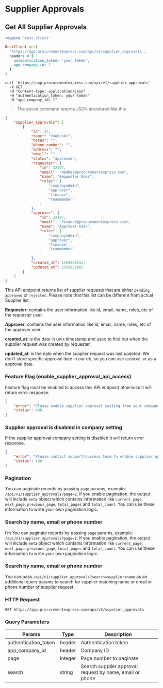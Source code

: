 # Supplier Approvals

## Get All Supplier Approvals

```ruby
require 'rest-client'

RestClient.get(
  'https://app.procurementexpress.com/api/v1/supplier_approvals',
  headers = {
    authentication_token: 'your token',
    app_company_id: 1
  }
)
```

```shell
curl 'https://app.procurementexpress.com/api/v1/supplier_approvals'
  -X GET
  -H "Content-Type: application/json"
  -H "authentication_token: your token"
  -H "app_company_id: 1"
```

> The above command returns JSON structured like this

```json
{
    "supplier_approvals": [
        {
            "id": 37,
            "name": "YouDesks",
            "notes": "",
            "phone_number": "",
            "address": "",
            "email": "",
            "status": "approved",
            "requester": {
                "id": 32197,
                "email": "member@procurementexpress.com",
                "name": "Requester User",
                "roles": [
                    "companyadmin",
                    "approver",
                    "finance",
                    "teammember"
                ]
            },
            "approver": {
                "id": 32197,
                "email": "finance@procurementexpress.com",
                "name": "Approver User",
                "roles": [
                    "companyadmin",
                    "approver",
                    "finance",
                    "teammember"
                ]
            },
            "created_at": 1559220513,
            "updated_at": 1592925602
        }
    ]
}
```

This API endpoint returns list of supplier requests that are either `pending`, `approved` or `rejected`. Please note that this list can be different from actual Supplier list.

**Requester**: contains the user information like id, email, name, roles, etc of the requester user.

**Approver**:  contains the user information like id, email, name, roles, etc of the approver user.

**created_at**: is the date in unix timestamp and used to find out when the supplier request was created by requester.

**updated_at**: is the date when the supplier request was last updated. We don't store specific approval date in our db, so you can use `updated_at` as a approval date.

### Feature Flag (enable_supplier_approval_api_access)

Feature flag must be enabled to access this API endpoint otherwise it will return error response.

```json
{
    "error": "Please enable supplier approval setting from your company setting, Supplier tab.",
    "status": 400
}
```

### Supplier approval is disabled in company setting

If the supplier approval company setting is disabled it will return error response.

```json
{
    "error": "Please contact support/success team to enable supplier approval.",
    "status": 400
}
```

### Pagination

You can paginate records by passing `page` params, example:
`/api/v1/supplier_approvals?page=2`. If you enable pagination, the output will include
`meta` object which contains information like `current_page`, `next_page`,
`previous_page`, `total_pages` and `total_count`. You can use these information
to write your own pagination logic.

### Search by name, email or phone number

I’m 
You can paginate records by passing `page` params, example:
`/api/v1/supplier_approvals?page=2`. If you enable pagination, the output will include
`meta` object which contains information like `current_page`, `next_page`,
`previous_page`, `total_pages` and `total_count`. You can use these information
to write your own pagination logic.

### Search by name, email or phone number

You can pass `/api/v1/supplier_approvals?search=supplier+name` as an additional query params to search for supplier matching name or email or phone number of supplier request.

### HTTP Request

`GET https://app.procurementexpress.com/api/v1/supplier_approvals`

### Query Parameters

| Params               | Type    | Description                                    |
| -------------------- | ------- | ---------------------------------------------- |
| authentication_token | header  | Authentication token                           |
| app_company_id       | header  | Company ID                                     |
| page                 | integer | Page number to paginate                        |
| search               | string  | Search supplier approval request by name, email or phone                        |
